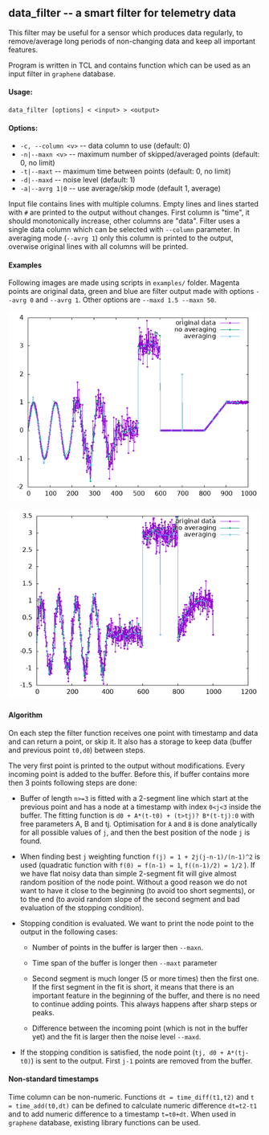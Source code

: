 ## data_filter -- a smart filter for telemetry data

This filter may be useful for a sensor which produces data regularly, to
remove/average long periods of non-changing data and keep all important
features.

Program is written in TCL and contains function which can be used as an
input filter in `graphene` database.

#### Usage:
```
data_filter [options] < <input> > <output>
```

#### Options:

* `-c, --column <v>` -- data column to use (default: 0)
* `-n|--maxn <v>`    -- maximum number of skipped/averaged points (default: 0, no limit)
* `-t|--maxt`        -- maximum time between points (default: 0, no limit)
* `-d|--maxd`        -- noise level (default: 1)
* `-a|--avrg 1|0`    -- use average/skip mode (default 1, average)

Input file contains lines with multiple columns. Empty lines and lines
started with `#` are printed to the output without changes. First column
is "time", it should monotonically increase, other columns are "data".
Filter uses a single data column which can be selected with `--column`
parameter. In averaging mode (`--avrg 1`) only this column is printed to
the output, overwise original lines with all columns will be printed.

#### Examples

Following images are made using scripts in `examples/` folder. Magenta
points are original data, green and blue are filter output made with
options `--avrg 0` and `--avrg 1`.  Other options are `--maxd 1.5 --maxn
50`.

![data1](https://raw.githubusercontent.com/slazav/data_filter/main/img/data1.png)

![data2](https://raw.githubusercontent.com/slazav/data_filter/main/img/data2.png)

#### Algorithm

On each step the filter function receives one point with timestamp and
data and can return a point, or skip it. It also has a storage to
keep data (buffer and previous point `t0,d0`) between steps.

The very first point is printed to the output without modifications.
Every incoming point is added to the buffer. Before this, if buffer contains
more then 3 points following steps are done:

* Buffer of length `n>=3` is fitted with a 2-segment line which start at the previous point
and has a node at a timestamp with index `0<j<3` inside the buffer.
The fitting function is `d0 + A*(t-t0) + (t>tj)? B*(t-tj):0` with free
parameters A, B and tj. Optimisation for `A` and `B` is done analytically
for all possible values of `j`, and then the best position of the node `j`
is found.

* When finding best `j` weighting function `f(j) = 1 + 2j(j-n-1)/(n-1)^2` is
used (quadratic function with `f(0) = f(n-1) = 1`, `f((n-1)/2) = 1/2` ).
If we have flat noisy data than simple 2-segment fit will give almost
random position of the node point. Without a good reason we do not want
to have it close to the beginning (to avoid too short segments), or to
the end (to avoid random slope of the second segment and bad evaluation
of the stopping condition).

* Stopping condition is evaluated. We want to print the node point
to the output in the following cases:

  * Number of points in the buffer is larger then `--maxn`.

  * Time span of the buffer is longer then `--maxt` parameter

  * Second segment is much longer (5 or more times) then the first one.
  If the first segment in the fit is short, it means that there is an
  important feature in the beginning of the buffer, and there is no need
  to continue adding points. This always happens after sharp steps or
  peaks.

  * Difference between the incoming point (which is not in the buffer yet)
  and the fit is larger then the noise level `--maxd`.

* If the stopping condition is satisfied, the node point (`tj, d0 + A*(tj-t0)`)
is sent to the output. First `j-1` points are removed from the buffer.

#### Non-standard timestamps

Time column can be non-numeric. Functions `dt = time_diff(t1,t2)` and `t
= time_add(t0,dt)` can be defined to calculate numeric difference
`dt=t2-t1` and to add numeric difference to a timestamp `t=t0+dt`. When
used in `graphene` database, existing library functions can be used.
